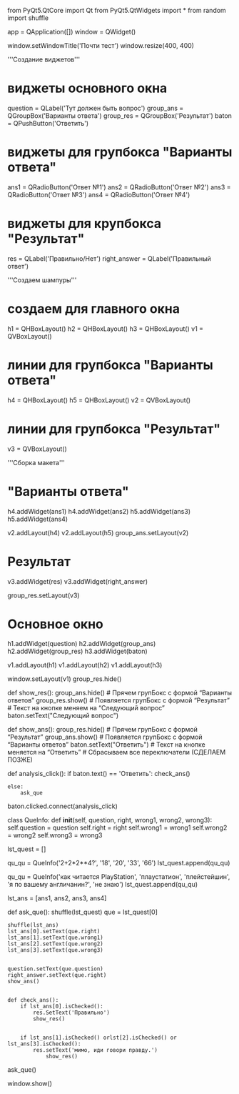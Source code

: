 from PyQt5.QtCore import Qt
from PyQt5.QtWidgets import *
from random import shuffle


app = QApplication([])
window = QWidget()


window.setWindowTitle('Почти тест')
window.resize(400, 400)


'''Создание виджетов'''
# виджеты основного окна
question = QLabel('Тут должен быть вопрос')
group_ans = QGroupBox('Варианты ответа')
group_res = QGroupBox('Результат')
baton = QPushButton('Ответить')


# виджеты для групбокса "Варианты ответа"
ans1 = QRadioButton('Ответ №1')
ans2 = QRadioButton('Ответ №2')
ans3 = QRadioButton('Ответ №3')
ans4 = QRadioButton('Ответ №4')


# виджеты для крупбокса "Результат"
res = QLabel('Правильно/Нет')
right_answer = QLabel('Правильный ответ')


'''Создаем шампуры'''
# создаем для главного окна
h1 = QHBoxLayout()
h2 = QHBoxLayout()
h3 = QHBoxLayout()
v1 = QVBoxLayout()


# линии для групбокса "Варианты ответа"
h4 = QHBoxLayout()
h5 = QHBoxLayout()
v2 = QVBoxLayout()


# линии для групбокса "Результат"
v3 = QVBoxLayout()


'''Сборка макета'''
# "Варианты ответа"
h4.addWidget(ans1)
h4.addWidget(ans2)
h5.addWidget(ans3)
h5.addWidget(ans4)


v2.addLayout(h4)
v2.addLayout(h5)
group_ans.setLayout(v2)


# Результат
v3.addWidget(res)
v3.addWidget(right_answer)


group_res.setLayout(v3)


# Основное окно
h1.addWidget(question)
h2.addWidget(group_ans)
h2.addWidget(group_res)
h3.addWidget(baton)


v1.addLayout(h1)
v1.addLayout(h2)
v1.addLayout(h3)


window.setLayout(v1)
group_res.hide()


def show_res():
    group_ans.hide()  # Прячем групБокс с формой “Варианты ответов”
    group_res.show()  # Появляется групБокс с формой “Результат”
    # Текст на кнопке меняем на “Следующий вопрос”
    baton.setText("Следующий вопрос")


def show_ans():
    group_res.hide()  # Прячем групБокс с формой “Результат”
    group_ans.show()  # Появляется групБокс с формой “Варианты ответов”
    baton.setText("Ответить")  # Текст на кнопке меняется на “Ответить”
    # Сбрасываем все переключатели (СДЕЛАЕМ ПОЗЖЕ)


def analysis_click():
    if baton.text() == 'Ответить':
        check_ans()




    else:
        ask_que


baton.clicked.connect(analysis_click)


class QueInfo:
    def __init__(self, question, right, wrong1, wrong2, wrong3):
        self.question = question
        self.right = right
        self.wrong1 = wrong1
        self.wrong2 = wrong2
        self.wrong3 = wrong3


lst_quest = []


qu_qu = QueInfo('2+2*2**4?', '18', '20', '33', '66')
lst_quest.append(qu_qu)


qu_qu = QueInfo('как читается PlayStation', 'плаустатион', 'плейстейшин', 'я по вашему англичанин?', 'не знаю')
lst_quest.append(qu_qu)




lst_ans = [ans1, ans2, ans3, ans4]


def ask_que():
    shuffle(lst_quest)
    que = lst_quest[0]


    shuffle(lst_ans)
    lst_ans[0].setText(que.right)
    lst_ans[1].setText(que.wrong1)
    lst_ans[2].setText(que.wrong2)
    lst_ans[3].setText(que.wrong3)


    question.setText(que.question)
    right_answer.setText(que.right)
    show_ans()


    def check_ans():
        if lst_ans[0].isChecked():
            res.SetText('Правильно')
            show_res()


        if lst_ans[1].isChecked() orlst[2].isChecked() or lst_ans[3].isChecked():
            res.setText('мимо, иди говори правду.')
                show_res()




ask_que()


window.show()


